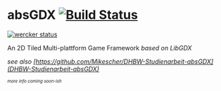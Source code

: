 absGDX  [![Build Status](https://api.travis-ci.org/Mikescher/absGDX.svg)](https://travis-ci.org/Mikescher/absGDX)
=======

[![wercker status](https://app.wercker.com/status/91f3088dcb06f3d5e1d114aef291e80c/m "wercker status")](https://app.wercker.com/project/bykey/91f3088dcb06f3d5e1d114aef291e80c)

An 2D Tiled Multi-plattform Game Framework *based on LibGDX*

*see also [https://github.com/Mikescher/DHBW-Studienarbeit-absGDX](DHBW-Studienarbeit-absGDX)*

<sup><sup>*more info coming soon-ish*</sup></sup>
